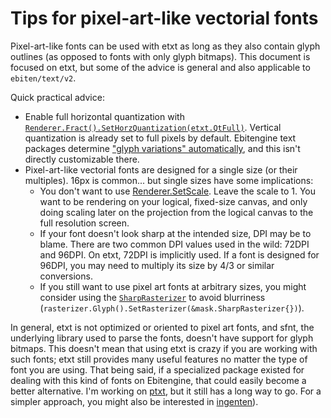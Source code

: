# Tips for pixel-art-like vectorial fonts

Pixel-art-like fonts can be used with etxt as long as they also contain glyph outlines (as opposed to fonts with only glyph bitmaps). This document is focused on etxt, but some of the advice is general and also applicable to `ebiten/text/v2`.

Quick practical advice:
- Enable full horizontal quantization with [`Renderer.Fract().SetHorzQuantization(etxt.QtFull)`](https://pkg.go.dev/github.com/tinne26/etxt@v0.0.9#RendererFract.SetHorzQuantization). Vertical quantization is already set to full pixels by default. Ebitengine text packages determine ["glyph variations" automatically](https://github.com/hajimehoshi/ebiten/blob/v2.8.5/text/v2/text.go#L96-L114), and this isn't directly customizable there.
- Pixel-art-like vectorial fonts are designed for a single size (or their multiples). 16px is common... but single sizes have some implications:
	- You don't want to use [Renderer.SetScale](). Leave the scale to 1. You want to be rendering on your logical, fixed-size canvas, and only doing scaling later on the projection from the logical canvas to the full resolution screen.
	- If your font doesn't look sharp at the intended size, DPI may be to blame. There are two common DPI values used in the wild: 72DPI and 96DPI. On etxt, 72DPI is implicitly used. If a font is designed for 96DPI, you may need to multiply its size by 4/3 or similar conversions.
	- If you still want to use pixel art fonts at arbitrary sizes, you might consider using the [`SharpRasterizer`](https://pkg.go.dev/github.com/tinne26/etxt@v0.0.9/mask#SharpRasterizer) to avoid blurriness (`rasterizer.Glyph().SetRasterizer(&mask.SharpRasterizer{})`).

In general, etxt is not optimized or oriented to pixel art fonts, and sfnt, the underlying library used to parse the fonts, doesn't have support for glyph bitmaps. This doesn't mean that using etxt is crazy if you are working with such fonts; etxt still provides many useful features no matter the type of font you are using. That being said, if a specialized package existed for dealing with this kind of fonts on Ebitengine, that could easily become a better alternative. I'm working on [ptxt](), but it still has a long way to go. For a simpler approach, you might also be interested in [ingenten](https://github.com/Frabjous-Studios/ingenten)).
